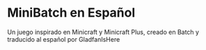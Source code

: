 # MiniBatch en Español
Un juego inspirado en Minicraft y Minicraft Plus, creado en Batch y traducido al español por GladfanIsHere

